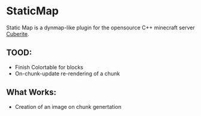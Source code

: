 # StaticMap
Static Map is a dynmap-like plugin for the opensource C++ minecraft server [Cuberite](https://github.com/cuberite/cuberite).

## TOOD:
- Finish Colortable for blocks
- On-chunk-update re-rendering of a chunk


## What Works:
- Creation of an image on chunk genertation
